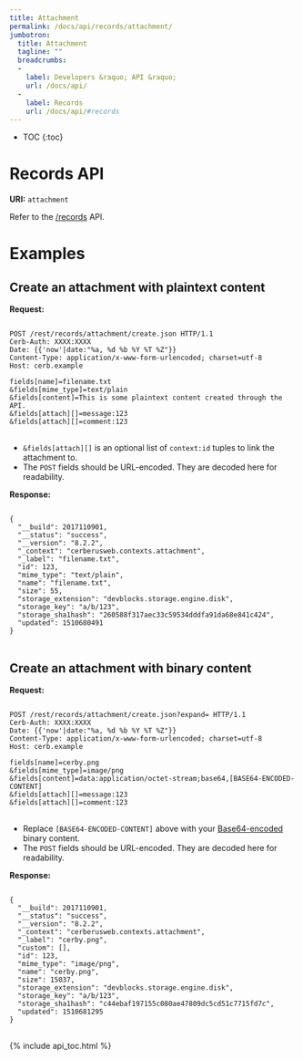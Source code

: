 ```yaml
---
title: Attachment
permalink: /docs/api/records/attachment/
jumbotron:
  title: Attachment
  tagline: ""
  breadcrumbs:
  -
    label: Developers &raquo; API &raquo;
    url: /docs/api/
  -
    label: Records
    url: /docs/api/#records
---
```


* TOC
{:toc}

# Records API

**URI:** `attachment`

Refer to the [/records](/docs/api/modules/records/) API.

# Examples

## Create an attachment with plaintext content

**Request:**

<pre>
<code class="language-http">
POST /rest/records/attachment/create.json HTTP/1.1
Cerb-Auth: XXXX:XXXX
Date: {{'now'|date:"%a, %d %b %Y %T %Z"}}
Content-Type: application/x-www-form-urlencoded; charset=utf-8
Host: cerb.example

fields[name]=filename.txt
&fields[mime_type]=text/plain
&fields[content]=This is some plaintext content created through the API.
&fields[attach][]=message:123
&fields[attach][]=comment:123
</code>
</pre>

* `&fields[attach][]` is an optional list of `context:id` tuples to link the attachment to.
* The `POST` fields should be URL-encoded. They are decoded here for readability.

**Response:**

<pre>
<code class="language-json">
{
  "__build": 2017110901,
  "__status": "success",
  "__version": "8.2.2",
  "_context": "cerberusweb.contexts.attachment",
  "_label": "filename.txt",
  "id": 123,
  "mime_type": "text/plain",
  "name": "filename.txt",
  "size": 55,
  "storage_extension": "devblocks.storage.engine.disk",
  "storage_key": "a/b/123",
  "storage_sha1hash": "260588f317aec33c59534dddfa91da68e841c424",
  "updated": 1510680491
}
</code>
</pre>

## Create an attachment with binary content

**Request:**

<pre>
<code class="language-http">
POST /rest/records/attachment/create.json?expand= HTTP/1.1
Cerb-Auth: XXXX:XXXX
Date: {{'now'|date:"%a, %d %b %Y %T %Z"}}
Content-Type: application/x-www-form-urlencoded; charset=utf-8
Host: cerb.example

fields[name]=cerby.png
&fields[mime_type]=image/png
&fields[content]=data:application/octet-stream;base64,[BASE64-ENCODED-CONTENT]
&fields[attach][]=message:123
&fields[attach][]=comment:123
</code>
</pre>

* Replace `[BASE64-ENCODED-CONTENT]` above with your [Base64-encoded](https://en.wikipedia.org/wiki/Base64) binary content.
* The `POST` fields should be URL-encoded. They are decoded here for readability.

**Response:**

<pre>
<code class="language-json">
{
  "__build": 2017110901,
  "__status": "success",
  "__version": "8.2.2",
  "_context": "cerberusweb.contexts.attachment",
  "_label": "cerby.png",
  "custom": [],
  "id": 123,
  "mime_type": "image/png",
  "name": "cerby.png",
  "size": 15037,
  "storage_extension": "devblocks.storage.engine.disk",
  "storage_key": "a/b/123",
  "storage_sha1hash": "c44ebaf197155c080ae47809dc5cd51c7715fd7c",
  "updated": 1510681295
}
</code>
</pre>

{% include api_toc.html %}
